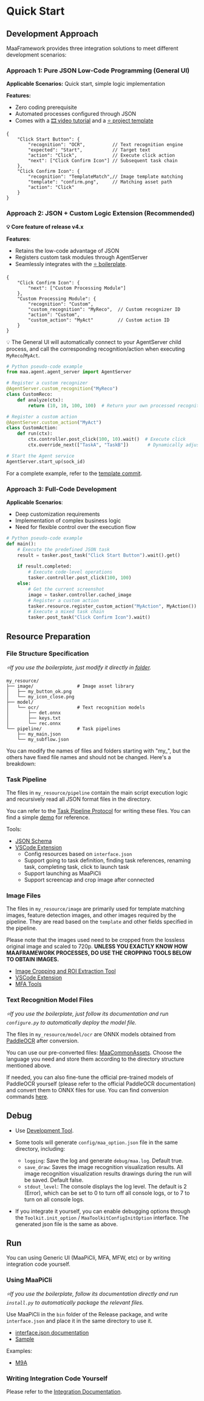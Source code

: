 # Quick Start

## Development Approach

MaaFramework provides three integration solutions to meet different development scenarios:

### Approach 1: Pure JSON Low-Code Programming (General UI)

**Applicable Scenarios:** Quick start, simple logic implementation

**Features:**

- Zero coding prerequisite
- Automated processes configured through JSON
- Comes with a [🎞️ video tutorial](https://www.bilibili.com/video/BV1yr421E7MW) and a [⭐ project template](https://github.com/MaaXYZ/MaaPracticeBoilerplate)

```jsonc
{
    "Click Start Button": {
        "recognition": "OCR",          // Text recognition engine
        "expected": "Start",           // Target text
        "action": "Click",             // Execute click action
        "next": ["Click Confirm Icon"] // Subsequent task chain
    },
    "Click Confirm Icon": {
        "recognition": "TemplateMatch",// Image template matching
        "template": "confirm.png",     // Matching asset path
        "action": "Click"
    }
}
```

### Approach 2: JSON + Custom Logic Extension (Recommended)

**💡 Core feature of release v4.x**

**Features**:

- Retains the low-code advantage of JSON
- Registers custom task modules through AgentServer
- Seamlessly integrates with the [⭐ boilerplate](https://github.com/MaaXYZ/MaaPracticeBoilerplate).

```jsonc
{
    "Click Confirm Icon": {
        "next": ["Custom Processing Module"]
    },
    "Custom Processing Module": {
        "recognition": "Custom",
        "custom_recognition": "MyReco",  // Custom recognizer ID
        "action": "Custom",
        "custom_action": "MyAct"         // Custom action ID
    }
}

```

💡 The General UI will automatically connect to your AgentServer child process, and call the corresponding recognition/action when executing `MyReco`/`MyAct`.

```python
# Python pseudo-code example
from maa.agent.agent_server import AgentServer

# Register a custom recognizer
@AgentServer.custom_recognition("MyReco")
class CustomReco:
    def analyze(ctx):
        return (10, 10, 100, 100)  # Return your own processed recognition result

# Register a custom action
@AgentServer.custom_action("MyAct")
class CustomAction:
    def run(ctx):
        ctx.controller.post_click(100, 10).wait()  # Execute click
        ctx.override_next(["TaskA", "TaskB"])       # Dynamically adjust the task flow

# Start the Agent service
AgentServer.start_up(sock_id)
```

For a complete example, refer to the [template commit](https://github.com/MaaXYZ/MaaPracticeBoilerplate/commit/126a56cefc17bf6c8335c703387d8d3ee2dad4d1).

### Approach 3: Full-Code Development

**Applicable Scenarios**:

- Deep customization requirements
- Implementation of complex business logic
- Need for flexible control over the execution flow

```python
# Python pseudo-code example
def main():
    # Execute the predefined JSON task
    result = tasker.post_task("Click Start Button").wait().get()
    
    if result.completed:
        # Execute code-level operations
        tasker.controller.post_click(100, 100)
    else:
        # Get the current screenshot
        image = tasker.controller.cached_image
        # Register a custom action
        tasker.resource.register_custom_action("MyAction", MyAction())
        # Execute a mixed task chain
        tasker.post_task("Click Confirm Icon").wait()
```

## Resource Preparation

### File Structure Specification

*⭐If you use the boilerplate, just modify it directly in [folder](https://github.com/MaaXYZ/MaaPracticeBoilerplate/tree/main/assets/resource).*

```tree
my_resource/
├── image/                # Image asset library
│   ├── my_button_ok.png
│   └── my_icon_close.png
├── model/
│   └── ocr/              # Text recognition models
│       ├── det.onnx
│       ├── keys.txt
│       └── rec.onnx
└── pipeline/             # Task pipelines
    ├── my_main.json
    └── my_subflow.json
```

You can modify the names of files and folders starting with "my_", but the others have fixed file names and should not be changed. Here's a breakdown:

### Task Pipeline

The files in `my_resource/pipeline` contain the main script execution logic and recursively read all JSON format files in the directory.

You can refer to the [Task Pipeline Protocol](3.1-PipelineProtocol.md) for writing these files. You can find a simple [demo](https://github.com/MaaXYZ/MaaFramework/blob/main/sample/resource/pipeline/sample.json) for reference.

Tools:

- [JSON Schema](https://github.com/MaaXYZ/MaaFramework/blob/main/tools/pipeline.schema.json)
- [VSCode Extension](https://marketplace.visualstudio.com/items?itemName=nekosu.maa-support)
  - Config resources based on `interface.json`
  - Support going to task definition, finding task references, renaming task, completing task, click to launch task
  - Support launching as MaaPiCli
  - Support screencap and crop image after connected

### Image Files

The files in `my_resource/image` are primarily used for template matching images, feature detection images, and other images required by the pipeline. They are read based on the `template` and other fields specified in the pipeline.

Please note that the images used need to be cropped from the lossless original image and scaled to 720p. **UNLESS YOU EXACTLY KNOW HOW MAAFRAMEWORK PROCESSES, DO USE THE CROPPING TOOLS BELOW TO OBTAIN IMAGES.**

- [Image Cropping and ROI Extraction Tool](https://github.com/MaaXYZ/MaaFramework/tree/main/tools/ImageCropper)
- [VSCode Extension](https://marketplace.visualstudio.com/items?itemName=nekosu.maa-support)
- [MFA Tools](https://github.com/SweetSmellFox/MFATools)

### Text Recognition Model Files

*⭐If you use the boilerplate, just follow its documentation and run `configure.py` to automatically deploy the model file.*

The files in `my_resource/model/ocr` are ONNX models obtained from [PaddleOCR](https://github.com/PaddlePaddle/PaddleOCR) after conversion.

You can use our pre-converted files: [MaaCommonAssets](https://github.com/MaaXYZ/MaaCommonAssets/tree/main/OCR). Choose the language you need and store them according to the directory structure mentioned above.

If needed, you can also fine-tune the official pre-trained models of PaddleOCR yourself (please refer to the official PaddleOCR documentation) and convert them to ONNX files for use. You can find conversion commands [here](https://github.com/MaaXYZ/MaaCommonAssets/tree/main/OCR#command).

## Debug

- Use [Development Tool](https://github.com/MaaXYZ/MaaFramework/blob/main/README_en.md#development-tool).
- Some tools will generate `config/maa_option.json` file in the same directory, including:

  - `logging`: Save the log and generate `debug/maa.log`. Default true.
  - `save_draw`: Saves the image recognition visualization results. All image recognition visualization results drawings during the run will be saved. Default false.
  - `stdout_level`: The console displays the log level. The default is 2 (Error), which can be set to 0 to turn off all console logs, or to 7 to turn on all console logs.

- If you integrate it yourself, you can enable debugging options through the `Toolkit.init_option` / `MaaToolkitConfigInitOption` interface. The generated json file is the same as above.

## Run

You can using Generic UI (MaaPiCli, MFA, MFW, etc) or by writing integration code yourself.

### Using MaaPiCli

*⭐If you use the boilerplate, follow its documentation directly and run `install.py` to automatically package the relevant files.*

Use MaaPiCli in the `bin` folder of the Release package, and write `interface.json` and place it in the same directory to use it.

- [interface.json documentation](3.2-ProjectInterface.md)
- [Sample](https://github.com/MaaXYZ/MaaFramework/blob/main/sample/interface.json)

Examples:

- [M9A](https://github.com/MaaXYZ/M9A/tree/main/assets/interface.json)

### Writing Integration Code Yourself

Please refer to the [Integration Documentation](2.1-Integration.md).
